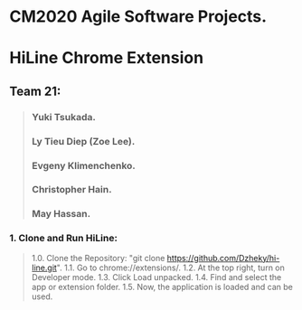 # CM2020 Agile Software Projects.

# HiLine Chrome Extension

## Team 21:
> ### Yuki Tsukada.
> ### Ly Tieu Diep (Zoe Lee).
> ### Evgeny Klimenchenko.
> ### Christopher Hain.
> ### May Hassan.

### 1. Clone and Run HiLine:

> 1.0. Clone the Repository: "git clone https://github.com/Dzheky/hi-line.git".
> 1.1. Go to chrome://extensions/.
> 1.2. At the top right, turn on Developer mode.
> 1.3. Click Load unpacked.
> 1.4. Find and select the app or extension folder.
> 1.5. Now, the application is loaded and can be used.